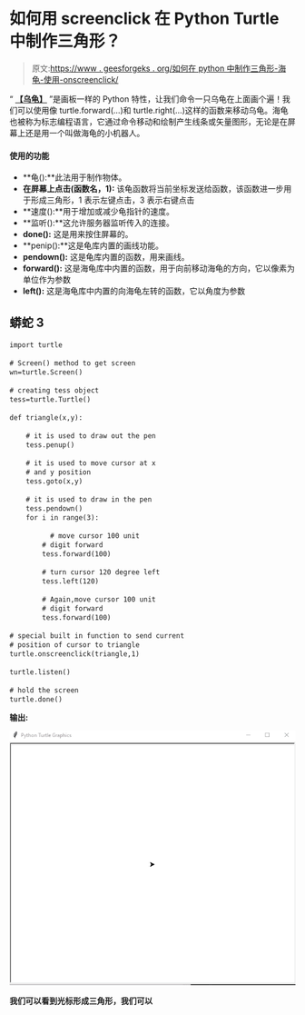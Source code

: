 # 如何用 screenclick 在 Python Turtle 中制作三角形？

> 原文:[https://www . geesforgeks . org/如何在 python 中制作三角形-海龟-使用-onscreenclick/](https://www.geeksforgeeks.org/how-to-make-triangle-in-python-turtle-using-onscreenclick/)

“ [**【乌龟】**](https://www.geeksforgeeks.org/turtle-programming-python/) ”是画板一样的 Python 特性，让我们命令一只乌龟在上面画个遍！我们可以使用像 turtle.forward(…)和 turtle.right(…)这样的函数来移动乌龟。海龟也被称为标志编程语言，它通过命令移动和绘制产生线条或矢量图形，无论是在屏幕上还是用一个叫做海龟的小机器人。

#### **使用的功能**

*   **龟():**此法用于制作物体。
*   **在屏幕上点击(函数名，1):** 该龟函数将当前坐标发送给函数，该函数进一步用于形成三角形，1 表示左键点击，3 表示右键点击
*   **速度():**用于增加或减少龟指针的速度。
*   **监听():**这允许服务器监听传入的连接。
*   **done():** 这是用来按住屏幕的。
*   **penip():**这是龟库内置的画线功能。
*   **pendown():** 这是龟库内置的函数，用来画线。
*   **forward():** 这是海龟库中内置的函数，用于向前移动海龟的方向，它以像素为单位作为参数
*   **left():** 这是海龟库中内置的向海龟左转的函数，它以角度为参数

## 蟒蛇 3

```
import turtle

# Screen() method to get screen
wn=turtle.Screen() 

# creating tess object
tess=turtle.Turtle() 

def triangle(x,y):

    # it is used to draw out the pen
    tess.penup()

    # it is used to move cursor at x
    # and y position
    tess.goto(x,y)

    # it is used to draw in the pen
    tess.pendown()
    for i in range(3):

          # move cursor 100 unit
        # digit forward
        tess.forward(100)

        # turn cursor 120 degree left
        tess.left(120)

        # Again,move cursor 100 unit
        # digit forward
        tess.forward(100)

# special built in function to send current
# position of cursor to triangle
turtle.onscreenclick(triangle,1)

turtle.listen()

# hold the screen
turtle.done()
```

**输出:**

![](img/9ddd80d4bc294fb429fbc367d242ca7d.png)

**我们可以看到光标形成三角形，我们可以**